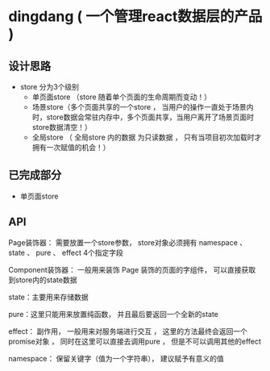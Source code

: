 # dingdang ( 一个管理react数据层的产品 ) 

## 设计思路

- store 分为3个级别
    - 单页面store （store 随着单个页面的生命周期而变动！）
    - 场景store（多个页面共享的一个store ， 当用户的操作一直处于场景内时，store数据会常驻内存中，多个页面共享，当用户离开了场景页面时store数据清空！）
    - 全局store （ 全局store 内的数据 为只读数据 ， 只有当项目初次加载时才拥有一次赋值的机会！）
    
    
## 已完成部分
- 单页面store

## API

Page装饰器： 需要放置一个store参数， store对象必须拥有 namespace 、 state 、 pure 、 effect 4个指定字段

Component装饰器： 一般用来装饰 Page 装饰的页面的字组件， 可以直接获取到store内的state数据

state：主要用来存储数据

pure：这里只能用来放置纯函数， 并且最后要返回一个全新的state

effect： 副作用， 一般用来对服务端进行交互 ， 这里的方法最终会返回一个promise对象 ， 同时在这里可以直接去调用pure ， 但是不可以调用其他的effect

namespace： 保留关键字（值为一个字符串）， 建议赋予有意义的值